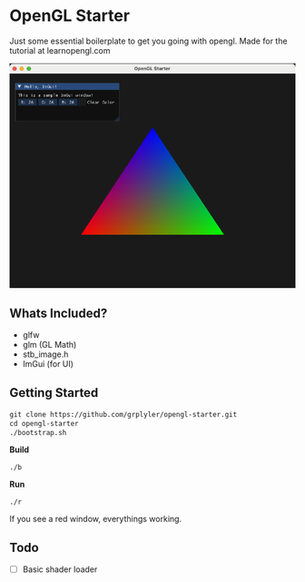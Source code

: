 # OpenGL Starter

Just some essential boilerplate to get you going with opengl.
Made for the tutorial at learnopengl.com

![Screenshot](screenshots/mainwindow.png)

## Whats Included?

- glfw
- glm (GL Math)
- stb_image.h
- ImGui (for UI)

## Getting Started

```
git clone https://github.com/grplyler/opengl-starter.git
cd opengl-starter
./bootstrap.sh
```

**Build**

```
./b
```

**Run**
```
./r
```

If you see a red window, everythings working.

## Todo

- [ ] Basic shader loader
